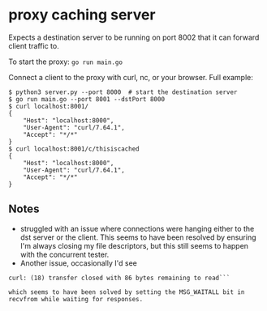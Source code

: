 # proxy caching server

Expects a destination server to be running on port 8002 that it can forward client traffic to.

To start the proxy: `go run main.go`

Connect a client to the proxy with curl, nc, or your browser. Full example: 

```
$ python3 server.py --port 8000  # start the destination server
$ go run main.go --port 8001 --dstPort 8000
$ curl localhost:8001/
{
    "Host": "localhost:8000",
    "User-Agent": "curl/7.64.1",
    "Accept": "*/*"
}
$ curl localhost:8001/c/thisiscached
{
    "Host": "localhost:8000",
    "User-Agent": "curl/7.64.1",
    "Accept": "*/*"
}
```

## Notes

- struggled with an issue where connections were hanging either to the dst server or the client. This seems to have been resolved by ensuring I'm always closing my file descriptors, but this still seems to happen with the concurrent tester.
- Another issue, occasionally I'd see 

```$ curl localhost:8002/hey --output -
curl: (18) transfer closed with 86 bytes remaining to read```

which seems to have been solved by setting the MSG_WAITALL bit in recvfrom while waiting for responses. 